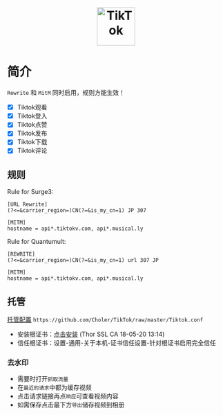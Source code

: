<h1 align="center">
  <img src="https://i.loli.net/2019/01/06/5c315fe70c2b7.jpg" alt="TikTok" width="88">
</h1>

# 简介
`Rewrite` 和 `MitM` 同时启用，规则方能生效！
- [x] Tiktok观看
- [x] Tiktok登入
- [x] Tiktok点赞
- [x] Tiktok发布
- [x] Tiktok下载
- [x] Tiktok评论

## 规则
Rule for Surge3:
```
[URL Rewrite]
(?<=&carrier_region=)CN(?=&is_my_cn=1) JP 307

[MITM]
hostname = api*.tiktokv.com, api*.musical.ly
```

Rule for Quantumult:
```
[REWRITE]
(?<=&carrier_region=)CN(?=&is_my_cn=1) url 307 JP

[MITM]
hostname = api*.tiktokv.com, api*.musical.ly
```

## 托管
[托管配置](https://github.com/Choler/TikTok/raw/master/Tiktok.conf) `https://github.com/Choler/TikTok/raw/master/Tiktok.conf`
* 安装根证书：[点击安装](https://raw.githubusercontent.com/Choler/TikTok/master/Thor%20SSL%20CA.cer) (Thor SSL CA 18-05-20 13:14)
* 信任根证书：设置-通用-关于本机-证书信任设置-针对根证书启用完全信任

### 去水印
* 需要时打开`抓取流量`
* 在`最近的请求`中都为缓存视频
* 点击请求链接再点`响应`可查看视频内容
* 如需保存点击最下方`导出`储存视频到相册
